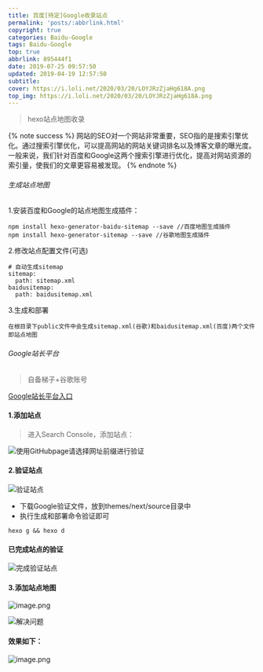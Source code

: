 ```yaml
---
title: 百度[待定]Google收录站点
permalink: 'posts/:abbrlink.html'
copyright: true
categories: Baidu-Google
tags: Baidu-Google
top: true
abbrlink: 895444f1
date: 2019-07-25 09:57:50
updated: 2019-04-19 12:57:50
subtitle:
cover: https://i.loli.net/2020/03/20/LOYJRzZjaHg618A.png
top_img: https://i.loli.net/2020/03/20/LOYJRzZjaHg618A.png
---
```


<blockquote class="blockquote-center">hexo站点地图收录</blockquote>

{% note success %}
网站的SEO对一个网站非常重要，SEO指的是搜索引擎优化。通过搜索引擎优化，可以提高网站的网站关键词排名以及博客文章的曝光度。
一般来说，我们针对百度和Google这两个搜索引擎进行优化，提高对网站资源的索引量，使我们的文章更容易被发现。
{% endnote %}


###### 生成站点地图

1.安装百度和Google的站点地图生成插件：
```
npm install hexo-generator-baidu-sitemap --save //百度地图生成插件
npm install hexo-generator-sitemap --save //谷歌地图生成插件
```
<!--more-->

2.修改站点配置文件(可选)
```
# 自动生成sitemap
sitemap:
  path: sitemap.xml
baidusitemap:
  path: baidusitemap.xml
```
3.生成和部署
```
在根目录下public文件中会生成sitemap.xml(谷歌)和baidusitemap.xml(百度)两个文件即站点地图
```
###### Google站长平台

> 自备梯子+谷歌账号

[Google站长平台入口](https://www.google.com/webmasters/#?modal_active=none)
#### 1.添加站点
>进入Search Console，添加站点：

![使用GitHubpage请选择网址前缀进行验证](https://i.loli.net/2020/03/22/ZGKRuwMh4eYkXlx.png)

#### 2.验证站点
![验证站点](https://i.loli.net/2020/03/22/1NhRlyWGMf6Z2w7.png)
- 下载Google验证文件，放到themes/next/source目录中
-  执行生成和部署命令验证即可
```
hexo g && hexo d
```
#### 已完成站点的验证
![完成验证站点](https://i.loli.net/2020/03/22/BFmlkvKgjAnSJM3.png)

#### 3.添加站点地图
![image.png](https://i.loli.net/2020/04/19/siW8KpgHxNZ5EkY.png)

![解决问题](https://i.loli.net/2020/03/22/m1IbcSigMnUXFBq.png)

#### 效果如下：
![image.png](https://i.loli.net/2020/04/19/koHOjgxBQNtFdeT.png)

